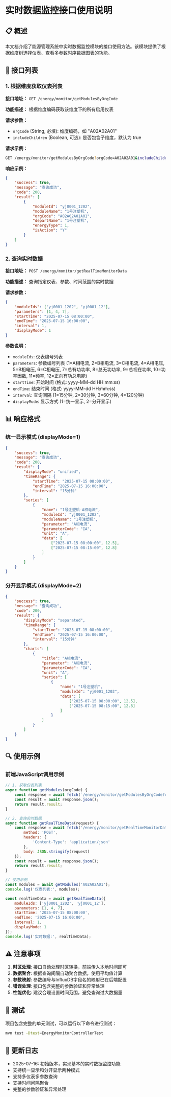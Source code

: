 # 实时数据监控接口使用说明

## 📋 概述

本文档介绍了能源管理系统中实时数据监控模块的接口使用方法。该模块提供了根据维度树选择仪表、查看多参数时序数据图表的功能。

## 🔧 接口列表

### 1. 根据维度获取仪表列表

**接口地址：** `GET /energy/monitor/getModulesByOrgCode`

**功能描述：** 根据维度编码获取该维度下的所有启用仪表

**请求参数：**
- `orgCode` (String, 必填): 维度编码，如 "A02A02A01"
- `includeChildren` (Boolean, 可选): 是否包含子维度，默认为 true

**请求示例：**
```bash
GET /energy/monitor/getModulesByOrgCode?orgCode=A02A02A01&includeChildren=true
```

**响应示例：**
```json
{
    "success": true,
    "message": "查询成功",
    "code": 200,
    "result": [
        {
            "moduleId": "yj0001_1202",
            "moduleName": "1号注塑机",
            "orgCode": "A02A02A01A01",
            "departName": "1号注塑机",
            "energyType": 1,
            "isAction": "Y"
        }
    ]
}
```

### 2. 查询实时数据

**接口地址：** `POST /energy/monitor/getRealTimeMonitorData`

**功能描述：** 查询指定仪表、参数、时间范围的实时数据

**请求参数：**
```json
{
    "moduleIds": ["yj0001_1202", "yj0001_12"],
    "parameters": [1, 4, 7],
    "startTime": "2025-07-15 08:00:00",
    "endTime": "2025-07-15 16:00:00",
    "interval": 1,
    "displayMode": 1
}
```

**参数说明：**
- `moduleIds`: 仪表编号列表
- `parameters`: 参数编号列表 (1=A相电流, 2=B相电流, 3=C相电流, 4=A相电压, 5=B相电压, 6=C相电压, 7=总有功功率, 8=总无功功率, 9=总视在功率, 10=功率因数, 11=频率, 12=正向有功总电能)
- `startTime`: 开始时间 (格式: yyyy-MM-dd HH:mm:ss)
- `endTime`: 结束时间 (格式: yyyy-MM-dd HH:mm:ss)
- `interval`: 查询间隔 (1=15分钟, 2=30分钟, 3=60分钟, 4=120分钟)
- `displayMode`: 显示方式 (1=统一显示, 2=分开显示)

## 📊 响应格式

### 统一显示模式 (displayMode=1)

```json
{
    "success": true,
    "message": "查询成功",
    "code": 200,
    "result": {
        "displayMode": "unified",
        "timeRange": {
            "startTime": "2025-07-15 08:00:00",
            "endTime": "2025-07-15 16:00:00",
            "interval": "15分钟"
        },
        "series": [
            {
                "name": "1号注塑机-A相电流",
                "moduleId": "yj0001_1202",
                "moduleName": "1号注塑机",
                "parameter": "A相电流",
                "parameterCode": "IA",
                "unit": "A",
                "data": [
                    ["2025-07-15 08:00:00", 12.5],
                    ["2025-07-15 08:15:00", 12.8]
                ]
            }
        ]
    }
}
```

### 分开显示模式 (displayMode=2)

```json
{
    "success": true,
    "message": "查询成功",
    "code": 200,
    "result": {
        "displayMode": "separated",
        "timeRange": {
            "startTime": "2025-07-15 08:00:00",
            "endTime": "2025-07-15 16:00:00",
            "interval": "15分钟"
        },
        "charts": [
            {
                "title": "A相电流",
                "parameter": "A相电流",
                "parameterCode": "IA",
                "unit": "A",
                "series": [
                    {
                        "name": "1号注塑机",
                        "moduleId": "yj0001_1202",
                        "data": [
                            ["2025-07-15 08:00:00", 12.5],
                            ["2025-07-15 08:15:00", 12.8]
                        ]
                    }
                ]
            }
        ]
    }
}
```

## 🔍 使用示例

### 前端JavaScript调用示例

```javascript
// 1. 获取仪表列表
async function getModules(orgCode) {
    const response = await fetch(`/energy/monitor/getModulesByOrgCode?orgCode=${orgCode}&includeChildren=true`);
    const result = await response.json();
    return result.result;
}

// 2. 查询实时数据
async function getRealTimeData(request) {
    const response = await fetch('/energy/monitor/getRealTimeMonitorData', {
        method: 'POST',
        headers: {
            'Content-Type': 'application/json'
        },
        body: JSON.stringify(request)
    });
    const result = await response.json();
    return result.result;
}

// 使用示例
const modules = await getModules('A02A02A01');
console.log('仪表列表:', modules);

const realTimeData = await getRealTimeData({
    moduleIds: ['yj0001_1202', 'yj0001_12'],
    parameters: [1, 4, 7],
    startTime: '2025-07-15 08:00:00',
    endTime: '2025-07-15 16:00:00',
    interval: 1,
    displayMode: 1
});
console.log('实时数据:', realTimeData);
```

## ⚠️ 注意事项

1. **时区处理**: 接口自动处理时区转换，前端传入本地时间即可
2. **数据聚合**: 根据查询间隔自动聚合数据，使用平均值计算
3. **参数映射**: 参数编号与InfluxDB字段名的映射已在后端配置
4. **错误处理**: 接口包含完整的参数验证和异常处理
5. **性能优化**: 建议合理设置时间范围，避免查询过大数据量

## 🧪 测试

项目包含完整的单元测试，可以运行以下命令进行测试：

```bash
mvn test -Dtest=EnergyMonitorControllerTest
```

## 📝 更新日志

- 2025-07-16: 初始版本，实现基本的实时数据监控功能
- 支持统一显示和分开显示两种模式
- 支持多仪表多参数查询
- 支持时间间隔聚合
- 完整的参数验证和异常处理
